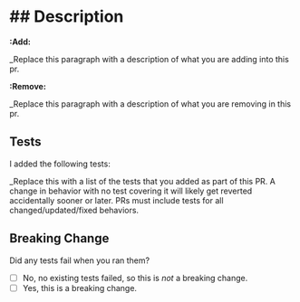 # ## Description

**:Add:**

\_Replace this paragraph with a description of what you are adding into this pr.

**:Remove:**

\_Replace this paragraph with a description of what you are removing in this pr.

## Tests

I added the following tests:

\_Replace this with a list of the tests that you added as part of this PR. A change in behavior with no test covering it
will likely get reverted accidentally sooner or later. PRs must include tests for all changed/updated/fixed behaviors.

## Breaking Change

Did any tests fail when you ran them?

- [ ] No, no existing tests failed, so this is _not_ a breaking change.
- [ ] Yes, this is a breaking change.
